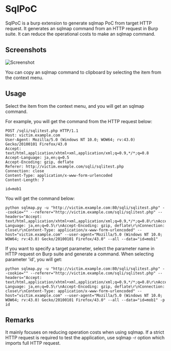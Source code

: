 # SqlPoC
SqlPoC is a burp extension to generate sqlmap PoC from target HTTP request.
It generates an sqlmap command from an HTTP request in Burp suite.
It can reduce the operational costs to make an sqlmap command.

## Screenshots

![Screenshot](https://raw.githubusercontent.com/tosebro/SqlPoC/master/screenshots/sqlpoc_01.png)

You can copy an sqlmap command to clipboard by selecting the item from the context menu.

## Usage

Select the item from the context menu, and you will get an sqlmap command.

For example, you will get the command from the HTTP request below:

    POST /sqli/sqlitest.php HTTP/1.1
    Host: victim.example.com
    User-Agent: Mozilla/5.0 (Windows NT 10.0; WOW64; rv:43.0) Gecko/20100101 Firefox/43.0
    Accept: text/html,application/xhtml+xml,application/xml;q=0.9,*/*;q=0.8
    Accept-Language: ja,en;q=0.5
    Accept-Encoding: gzip, deflate
    Referer: http://victim.example.com/sqli/sqlitest.php
    Connection: close
    Content-Type: application/x-www-form-urlencoded
    Content-Length: 7
    
    id=mob1

You will get the command below:

    python sqlmap.py -u "http://victim.example.com:80/sqli/sqlitest.php" --cookie="" --referer="http://victim.example.com/sqli/sqlitest.php" --headers="Accept: text/html,application/xhtml+xml,application/xml;q=0.9,*/*;q=0.8\r\nAccept-Language: ja,en;q=0.5\r\nAccept-Encoding: gzip, deflate\r\nConnection: close\r\nContent-Type: application/x-www-form-urlencoded" --host="victim.example.com" --user-agent="Mozilla/5.0 (Windows NT 10.0; WOW64; rv:43.0) Gecko/20100101 Firefox/43.0" --all --data="id=mob1"

If you want to specify a target parameter, select the parameter name in HTTP request on Burp suite and generate a command.
When selecting parameter 'id', you will get:

    python sqlmap.py -u "http://victim.example.com:80/sqli/sqlitest.php" --cookie="" --referer="http://victim.example.com/sqli/sqlitest.php" --headers="Accept: text/html,application/xhtml+xml,application/xml;q=0.9,*/*;q=0.8\r\nAccept-Language: ja,en;q=0.5\r\nAccept-Encoding: gzip, deflate\r\nConnection: close\r\nContent-Type: application/x-www-form-urlencoded" --host="victim.example.com" --user-agent="Mozilla/5.0 (Windows NT 10.0; WOW64; rv:43.0) Gecko/20100101 Firefox/43.0" --all --data="id=mob1" -p id

## Remarks

It mainly focuses on reducing operation costs when using sqlmap.
If a strict HTTP request is required to test the application, use sqlmap -r option which imports full HTTP request.

